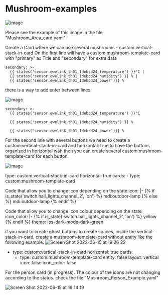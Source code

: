 # Mushroom-examples

![image](https://user-images.githubusercontent.com/24855529/170824801-560c966c-eccb-4e17-b4f3-2d5891aad5f3.png)

Please see the example of this image in the file "Mushroom_Area_card.yaml"

Create a Card where we can use several mushrooms - custom:vertical-stack-in-card
On the first line will have a custom:mushroom-template-card with "primary" as Title and "secondary" for extra data


    secondary: >-
      {{ states('sensor.ewelink_th01_1debcd24_temperature') }}°C | 
      {{ states('sensor.ewelink_th01_1debcd24_humidity') }} % | 
      {{ states('sensor.ewelink_th01_1debcd24_power')}} %  

there is a way  to add enter between lines:

![image](https://user-images.githubusercontent.com/24855529/170824986-dea18b67-ec3a-497f-910e-ef14517b2439.png)

    secondary: >-
      {{ states('sensor.ewelink_th01_1debcd24_temperature') }}°C 

      {{ states('sensor.ewelink_th01_1debcd24_humidity') }} %  

      {{ states('sensor.ewelink_th01_1debcd24_power')}} %  


For the second line with several buttons we need to create a custom:vertical-stack-in-card and horizontal: true to have the buttons organized in horizontal wah then you can create several custom:mushroom-template-card for each button.

![image](https://user-images.githubusercontent.com/24855529/170825035-96c6da60-b88d-4e44-b729-78217afe6fe0.png)

 type: custom:vertical-stack-in-card
    horizontal: true
    cards:
      - type: custom:mushroom-template-card      

Code that allow you to change icon depending on the state
        icon: |-
          {% if is_state('switch.hall_lights_channel_2', 'on') %}
            mdi:outdoor-lamp
          {% else %}
            mdi:outdoor-lamp
          {% endif %}
          
Code that allow you to change icon colour depending on the state
        icon_color: |-
          {% if is_state('switch.hall_lights_channel_2', 'on') %}
            yellow
          {% endif %}
        theme: ios-dark-mode-dark-green

if you want to create ghost buttons  to create spaces, inside the vertical-stack-in-card, create a mushroom-template-card without entity like the following example:
![Screen Shot 2022-06-15 at 19 26 22](https://user-images.githubusercontent.com/24855529/173898701-d856f948-f703-4b62-b1d5-d15b68258969.png)

  - type: custom:vertical-stack-in-card
    horizontal: true
    cards:
      - type: custom:mushroom-template-card
        entity: false
        layout: vertical
        icon: false
        icon_color: false




For the person card (in progress). The colour of the icons are not changing according to the status. check the file "Mushroom_Person_Example.yaml"

![Screen Shot 2022-06-15 at 19 14 19](https://user-images.githubusercontent.com/24855529/173897151-f9af62e3-b7e0-453f-ac53-890314512620.png)


